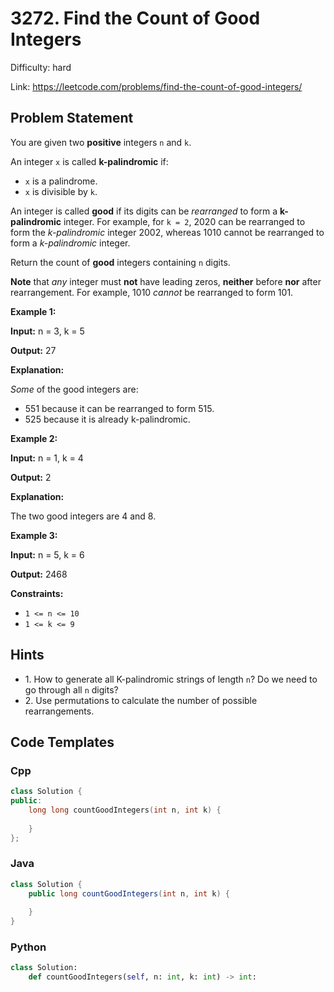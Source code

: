 # 3272. Find the Count of Good Integers

Difficulty: hard

Link: https://leetcode.com/problems/find-the-count-of-good-integers/

## Problem Statement

You are given two **positive** integers `n` and `k`.

An integer `x` is called **k\-palindromic** if:

* `x` is a palindrome.
* `x` is divisible by `k`.

An integer is called **good** if its digits can be *rearranged* to form a **k\-palindromic** integer. For example, for `k = 2`, 2020 can be rearranged to form the *k\-palindromic* integer 2002, whereas 1010 cannot be rearranged to form a *k\-palindromic* integer.

Return the count of **good** integers containing `n` digits.

**Note** that *any* integer must **not** have leading zeros, **neither** before **nor** after rearrangement. For example, 1010 *cannot* be rearranged to form 101\.

**Example 1:**

**Input:** n \= 3, k \= 5

**Output:** 27

**Explanation:**

*Some* of the good integers are:

* 551 because it can be rearranged to form 515\.
* 525 because it is already k\-palindromic.

**Example 2:**

**Input:** n \= 1, k \= 4

**Output:** 2

**Explanation:**

The two good integers are 4 and 8\.

**Example 3:**

**Input:** n \= 5, k \= 6

**Output:** 2468

**Constraints:**

* `1 <= n <= 10`
* `1 <= k <= 9`

## Hints

- 1\. How to generate all K\-palindromic strings of length `n`? Do we need to go through all `n` digits?
- 2\. Use permutations to calculate the number of possible rearrangements.

## Code Templates

### Cpp
```cpp
class Solution {
public:
    long long countGoodIntegers(int n, int k) {
        
    }
};
```

### Java
```java
class Solution {
    public long countGoodIntegers(int n, int k) {
        
    }
}
```

### Python
```python
class Solution:
    def countGoodIntegers(self, n: int, k: int) -> int:
        
```

